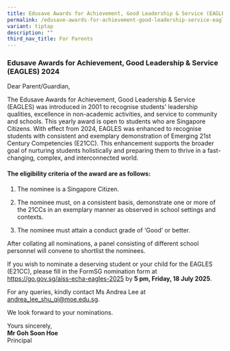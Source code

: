 ```yaml
---
title: Edusave Awards for Achievement, Good Leadership & Service (EAGLES)
permalink: /edusave-awards-for-achievement-good-leadership-service-eagles/
variant: tiptap
description: ""
third_nav_title: For Parents
---
```

<h3>Edusave Awards for Achievement, Good Leadership &amp; Service (EAGLES) 2024</h3>
<p>Dear Parent/Guardian,</p>
<p>The Edusave Awards for Achievement, Good Leadership &amp; Service (EAGLES)
was introduced in 2001 to recognise students' leadership qualities, excellence
in non-academic activities, and service to community and schools. This
yearly award is open to students who are Singapore Citizens. With effect
from 2024, EAGLES was enhanced to recognise students with consistent and
exemplary demonstration of Emerging 21st Century Competencies (E21CC).
This enhancement supports the broader goal of nurturing students holistically
and preparing them to thrive in a fast-changing, complex, and interconnected
world.</p>
<h4>The eligibility criteria of the award are as follows:</h4>
<ol data-tight="true" class="tight">
<li>
<p>The nominee is a Singapore Citizen.</p>
</li>
<li>
<p>The nominee must, on a consistent basis, demonstrate one or more of the
21CCs in an exemplary manner as observed in school settings and contexts.</p>
</li>
<li>
<p>The nominee must attain a conduct grade of ‘Good’ or better.</p>
</li>
</ol>
<p>After collating all nominations, a panel consisting of different school
personnel will convene to shortlist the nominees.</p>
<p>If you wish to nominate a deserving student or your child for the EAGLES
(E21CC), please fill in the FormSG nomination form at <a href="https://go.gov.sg/aiss-echa-eagles-2025" rel="noopener noreferrer nofollow" target="_blank">https://go.gov.sg/aiss-echa-eagles-2025</a> by <strong>5 pm, Friday, 18 July 2025</strong>.</p>
<p>For any queries, kindly contact Ms Andrea Lee at <a href="mailto:andrea_lee_shu_qi@moe.edu.sg" rel="noopener noreferrer nofollow" target="_blank">andrea_lee_shu_qi@moe.edu.sg</a>.</p>
<p>We look forward to your nominations.</p>
<p>Yours sincerely,
<br><strong>Mr Goh Soon Hoe</strong>
<br>Principal</p>
